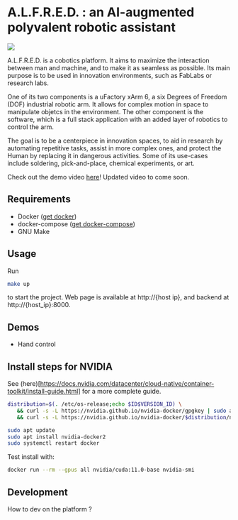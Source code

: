 # A.L.F.R.E.D. : an AI-augmented polyvalent robotic assistant


![](https://lh3.googleusercontent.com/JEOWY7b3WMAHVkF5KZLIHeB23qiwjvKzhWhWC9J5-x-8ZxOtSWnrIjf0i0tEbXrPixt26_uIJCs-0_4TrWsS=w1920-h592-rw)

A.L.F.R.E.D. is a cobotics platform. It aims to maximize the interaction between man and machine, and to make it as seamless as possible. Its main purpose is to be used in innovation environments, such as FabLabs or research labs.

One of its two components is a uFactory xArm 6, a six Degrees of Freedom (DOF) industrial robotic arm. It allows for complex motion in space to manipulate objetcs in the environment. The other component is the software, which is a full stack application with an added layer of robotics to control the arm.

The goal is to be a centerpiece in innovation spaces, to aid in research by automating repetitive tasks, assist in more complex ones, and protect the Human by replacing it in dangerous activities. Some of its use-cases include soldering, pick-and-place, chemical experiments, or art.

Check out the demo video [here](https://www.youtube.com/watch?v=6KcHh4nWJFI)! Updated video to come soon.

## Requirements

- Docker ([get docker](https://docs.docker.com/get-docker/))
- docker-compose ([get docker-compose](https://docs.docker.com/compose/install/))
- GNU Make

## Usage

Run

```bash
make up
```

to start the project. Web page is available at http://{host ip}, and backend at http://{host_ip}:8000.

## Demos

- Hand control

## Install steps for NVIDIA

See (here)[https://docs.nvidia.com/datacenter/cloud-native/container-toolkit/install-guide.html] for a more complete guide.

```bash
distribution=$(. /etc/os-release;echo $ID$VERSION_ID) \
   && curl -s -L https://nvidia.github.io/nvidia-docker/gpgkey | sudo apt-key add - \
   && curl -s -L https://nvidia.github.io/nvidia-docker/$distribution/nvidia-docker.list | sudo tee /etc/apt/sources.list.d/nvidia-docker.list

sudo apt update
sudo apt install nvidia-docker2
sudo systemctl restart docker
```

Test install with:

```bash
docker run --rm --gpus all nvidia/cuda:11.0-base nvidia-smi
```

## Development

How to dev on the platform ?
